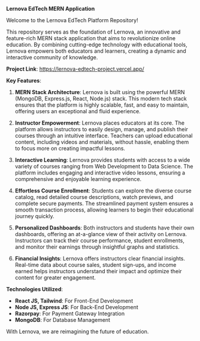 **Lernova EdTech MERN Application**

Welcome to the Lernova EdTech Platform Repository!

This repository serves as the foundation of Lernova, an innovative and feature-rich MERN stack application that aims to revolutionize online education. By combining cutting-edge technology with educational tools, Lernova empowers both educators and learners, creating a dynamic and interactive community of knowledge.

**Project Link**: https://lernova-edtech-project.vercel.app/

**Key Features**:

1. **MERN Stack Architecture**: Lernova is built using the powerful MERN (MongoDB, Express.js, React, Node.js) stack. This modern tech stack ensures that the platform is highly scalable, fast, and easy to maintain, offering users an exceptional and fluid experience.

2. **Instructor Empowerment**: Lernova places educators at its core. The platform allows instructors to easily design, manage, and publish their courses through an intuitive interface. Teachers can upload educational content, including videos and materials, without hassle, enabling them to focus more on creating impactful lessons.

3. **Interactive Learning**: Lernova provides students with access to a wide variety of courses ranging from Web Development to Data Science. The platform includes engaging and interactive video lessons, ensuring a comprehensive and enjoyable learning experience.

4. **Effortless Course Enrollment**: Students can explore the diverse course catalog, read detailed course descriptions, watch previews, and complete secure payments. The streamlined payment system ensures a smooth transaction process, allowing learners to begin their educational journey quickly.

5. **Personalized Dashboards**: Both instructors and students have their own dashboards, offering an at-a-glance view of their activity on Lernova. Instructors can track their course performance, student enrollments, and monitor their earnings through insightful graphs and statistics.

6. **Financial Insights**: Lernova offers instructors clear financial insights. Real-time data about course sales, student sign-ups, and income earned helps instructors understand their impact and optimize their content for greater engagement.

**Technologies Utilized**:

- **React JS, Tailwind**: For Front-End Development
- **Node JS, Express JS**: For Back-End Development
- **Razorpay**: For Payment Gateway Integration
- **MongoDB**: For Database Management

With Lernova, we are reimagining the future of education.
